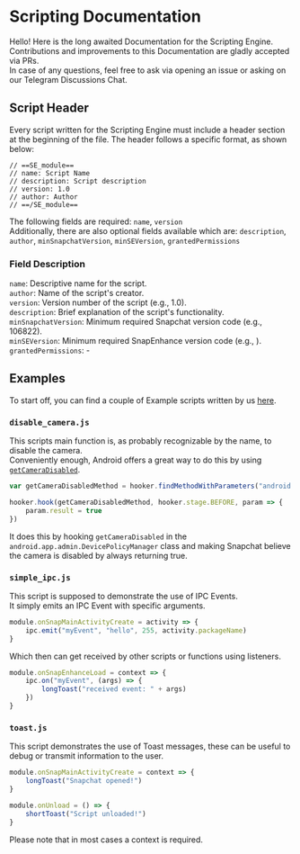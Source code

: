 # Scripting Documentation
Hello! Here is the long awaited Documentation for the Scripting Engine.<br> 
Contributions and improvements to this Documentation are gladly accepted via PRs. <br>
In case of any questions, feel free to ask via opening an issue or asking on our Telegram Discussions Chat.

## Script Header

Every script written for the Scripting Engine must include a header section at the beginning of the file. The header follows a specific format, as shown below:
```
// ==SE_module==
// name: Script Name
// description: Script description
// version: 1.0
// author: Author
// ==/SE_module==
```
The following fields are required: `name`, `version`<br>
Additionally, there are also optional fields available which are: `description`, `author`, `minSnapchatVersion`, `minSEVersion`, `grantedPermissions`

### Field Description

`name`: Descriptive name for the script.<br>
`author`: Name of the script's creator.<br>
`version`: Version number of the script (e.g., 1.0).<br>
`description`: Brief explanation of the script's functionality.<br>
`minSnapchatVersion`: Minimum required Snapchat version code (e.g., 106822).<br>
`minSEVersion`: Minimum required SnapEnhance version code (e.g., ).<br>
`grantedPermissions`: -

## Examples
To start off, you can find a couple of Example scripts written by us [here](https://github.com/SnapEnhance/docs/tree/main/examples).

### `disable_camera.js`<br>
This scripts main function is, as probably recognizable by the name, to disable the camera.<br>
Conveniently enough, Android offers a great way to do this by using [`getCameraDisabled`](https://developer.android.com/reference/android/app/admin/DevicePolicyManager#getCameraDisabled(android.content.ComponentName)).
```js
var getCameraDisabledMethod = hooker.findMethodWithParameters("android.app.admin.DevicePolicyManager", "getCameraDisabled", ["android.content.ComponentName"])

hooker.hook(getCameraDisabledMethod, hooker.stage.BEFORE, param => {
    param.result = true
})
```
It does this by hooking `getCameraDisabled` in the `android.app.admin.DevicePolicyManager` class and making Snapchat believe the camera is disabled by always returning true.

### `simple_ipc.js`
This script is supposed to demonstrate the use of IPC Events.<br>
It simply emits an IPC Event with specific arguments.<br>
```js
module.onSnapMainActivityCreate = activity => {
    ipc.emit("myEvent", "hello", 255, activity.packageName)
}
```
Which then can get received by other scripts or functions using listeners.
```js
module.onSnapEnhanceLoad = context => {
    ipc.on("myEvent", (args) => {
        longToast("received event: " + args)
    })
}
```

### `toast.js`
This script demonstrates the use of Toast messages, these can be useful to debug or transmit information to the user.
```js
module.onSnapMainActivityCreate = context => {
    longToast("Snapchat opened!")
}

module.onUnload = () => {
    shortToast("Script unloaded!")
}
```
Please note that in most cases a context is required.
